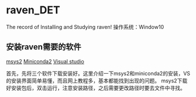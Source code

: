# raven_DET
The record of Installing and Studying raven!
操作系统：Window10    

##  安装raven需要的软件
[msys2](https://www.msys2.org/)
[Miniconda2](https://docs.conda.io/en/latest/miniconda.html)
[Visual studio](https://visualstudio.microsoft.com/)

  首先，先将三个软件下载安装好。这里介绍一下msys2和miniconda2的安装，VS的安装界面简单易懂，而且网上教程多，基本都能找到出现的问题。
  msys2下载好安装包后，双击运行，注意安装路径，之后需要更改路径时要去文件中寻找。

